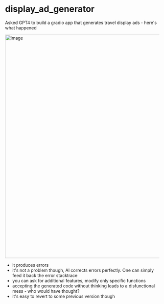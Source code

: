 # display_ad_generator
Asked GPT4 to build a gradio app that generates travel display ads - here's what happened

<img width="729" alt="image" src="https://user-images.githubusercontent.com/13198544/225162564-4ccb5d4e-fb47-4650-825c-f2e893faff5b.png">

- it produces errors
- it's not a problem though, AI corrects errors perfectly. One can simply feed it back the error stacktrace
- you can ask for additional features, modify only specific functions
- accepting the generated code without thinking leads to a disfunctional mess - who would have thought?
- it's easy to revert to some previous version though
